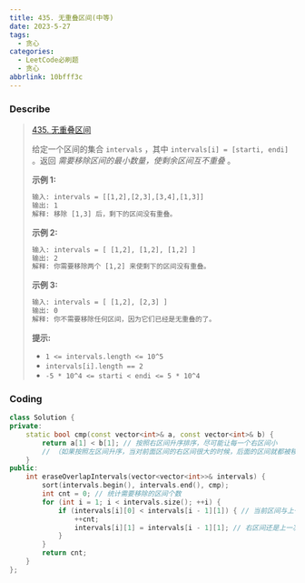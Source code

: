 ```yaml
---
title: 435. 无重叠区间(中等)
date: 2023-5-27
tags:
  - 贪心
categories:
  - LeetCode必刷题
  - 贪心
abbrlink: 10bfff3c
---
```


### Describe

> [435. 无重叠区间](https://leetcode.cn/problems/non-overlapping-intervals/)
>
> 给定一个区间的集合 `intervals` ，其中 `intervals[i] = [starti, endi]` 。返回 *需要移除区间的最小数量，使剩余区间互不重叠* 。
>
>  
>
> **示例 1:**
>
> ```txt
> 输入: intervals = [[1,2],[2,3],[3,4],[1,3]]
> 输出: 1
> 解释: 移除 [1,3] 后，剩下的区间没有重叠。
> ```
>
> **示例 2:**
>
> ```txt
> 输入: intervals = [ [1,2], [1,2], [1,2] ]
> 输出: 2
> 解释: 你需要移除两个 [1,2] 来使剩下的区间没有重叠。
> ```
>
> **示例 3:**
>
> ```txt
> 输入: intervals = [ [1,2], [2,3] ]
> 输出: 0
> 解释: 你不需要移除任何区间，因为它们已经是无重叠的了。
> ```
>
>  
>
> **提示:**
>
> - `1 <= intervals.length <= 10^5`
> - `intervals[i].length == 2`
> - `-5 * 10^4 <= starti < endi <= 5 * 10^4`

### Coding

```cpp
class Solution {
private:
    static bool cmp(const vector<int>& a, const vector<int>& b) {
        return a[1] < b[1]; // 按照右区间升序排序，尽可能让每一个右区间小
        // （如果按照左区间升序，当对前面区间的右区间很大的时候，后面的区间就都被移除，是错误的）
    }
public:
    int eraseOverlapIntervals(vector<vector<int>>& intervals) {
        sort(intervals.begin(), intervals.end(), cmp);
        int cnt = 0; // 统计需要移除的区间个数
        for (int i = 1; i < intervals.size(); ++i) {
            if (intervals[i][0] < intervals[i - 1][1]) { // 当前区间与上一个区间重合，区间需要移除
                ++cnt;
                intervals[i][1] = intervals[i - 1][1]; // 右区间还是上一次的区间的右区间
            }
        }
        return cnt;
    }
};
```

